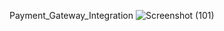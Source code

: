 Payment_Gateway_Integration 
![Screenshot (101)](https://github.com/IKJYOT206/Payment_Gateway_Integration-/assets/84682903/f7f9aa6a-27ef-4ae8-b30e-32a96f78ae8b)

